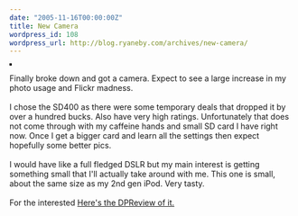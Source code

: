 ```yaml
---
date: "2005-11-16T00:00:00Z"
title: New Camera
wordpress_id: 108
wordpress_url: http://blog.ryaneby.com/archives/new-camera/
---
```

<a href="http://www.flickr.com/photos/ebyryan/64021260/" title="photo sharing"><img src="http://static.flickr.com/35/64021260_cb47a70b12_m.jpg" alt="" style="border: solid 2px #000000;" /></a>
<p>Finally broke down and got a camera. Expect to see a large increase in my photo usage and Flickr madness.<br />
<br />
I chose the SD400 as there were some temporary deals that dropped it by over a hundred bucks. Also have very high ratings. Unfortunately that does not come through with my caffeine hands and small SD card I have right now. Once I get a bigger card and learn all the settings then expect hopefully some better pics.<br />
<br />
I would have like a full fledged DSLR but my main interest is getting something small that I'll actually take around with me. This one is small, about the same size as my 2nd gen iPod. Very tasty.<br />
<br />
For the interested <a href="http://www.dpreview.com/reviews/canonsd400/">Here's the DPReview of it.</a></p>
